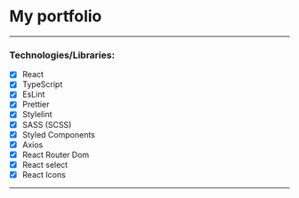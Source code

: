 # My portfolio

---
### Technologies/Libraries:
- [x] React
- [x] TypeScript
- [x] EsLint
- [x] Prettier
- [x] Stylelint
- [x] SASS (SCSS)
- [x] Styled Components
- [x] Axios
- [x] React Router Dom
- [x] React select
- [x] React Icons
---
